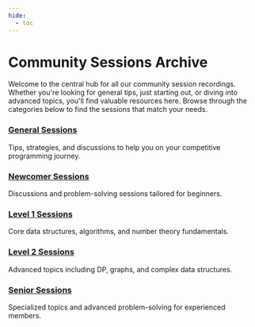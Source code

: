 ```yaml
---
hide:
  - toc
---
```


# Community Sessions Archive

Welcome to the central hub for all our community session recordings. Whether you're looking for general tips, just starting out, or diving into advanced topics, you'll find valuable resources here. Browse through the categories below to find the sessions that match your needs.

<div class="card-grid">
  <div class="card">
    <h3><a href="#" data-link="page:general_sessions">General Sessions</a></h3>
    <p>Tips, strategies, and discussions to help you on your competitive programming journey.</p>
  </div>
  <div class="card">
    <h3><a href="#" data-link="page:newcomer_sessions">Newcomer Sessions</a></h3>
    <p>Discussions and problem-solving sessions tailored for beginners.</p>
  </div>
  <div class="card">
    <h3><a href="#" data-link="page:level1_sessions">Level 1 Sessions</a></h3>
    <p>Core data structures, algorithms, and number theory fundamentals.</p>
  </div>
  <div class="card">
    <h3><a href="#" data-link="page:level2_sessions">Level 2 Sessions</a></h3>
    <p>Advanced topics including DP, graphs, and complex data structures.</p>
  </div>
  <div class="card">
    <h3><a href="#" data-link="page:senior_sessions">Senior Sessions</a></h3>
    <p>Specialized topics and advanced problem-solving for experienced members.</p>
  </div>
</div>

